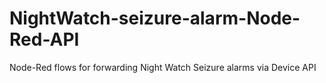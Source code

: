 # NightWatch-seizure-alarm-Node-Red-API

Node-Red flows for forwarding Night Watch Seizure alarms via Device API
